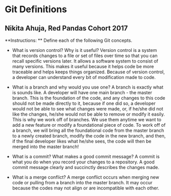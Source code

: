 # Git Definitions
## Nikita Ahuja, Red Pandas Cohort 2017

**Instructions: ** Define each of the following Git concepts.

* What is version control?  Why is it useful?
Version control is a system that records changes to a file or set of files over time so that you can recall specific versions later. It allows a software system to consist of many versions. This makes it useful because it helps code be more traceable and helps keeps things organized. Because of version control, a developer can understand every bit of modification made to code.


* What is a branch and why would you use one?
A branch is exactly what is sounds like. A developer will have one main branch - the master branch. This is the foundation of the code, and any changes to this code should not be made directly to it, because if one did so, a developer would not be able to see what changes were made, or, if he/she did not like the changes, he/she would not be able to remove or modify it easily. This is why we work off of branches. We use them anytime we want to add a new feature or modify a foundational piece of code. To work off of a branch, we will bring all the foundational code from the master branch to a newly created branch, modify the code in the new branch, and then, if the final developer likes what he/she sees, the code will then be merged into the master branch!


* What is a commit? What makes a good commit message?
A commit is what you do when you record your changes to a repository. A good commit message clearly and succinctly describes the changes made.


* What is a merge conflict?
A merge conflict occurs when merging new code or pulling from a branch into the master branch. It may occur because the codes may not align or are incompatible with each other.

